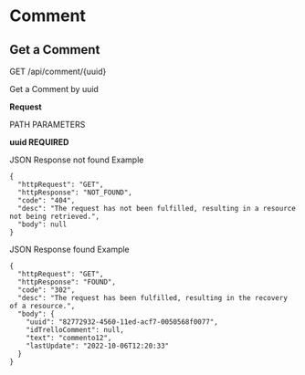 # Comment

## Get a Comment

GET /api/comment/{uuid}

Get a Comment by uuid

**Request**

PATH PARAMETERS

**uuid REQUIRED**


JSON Response not found Example

``` 
{
  "httpRequest": "GET",
  "httpResponse": "NOT_FOUND",
  "code": "404",
  "desc": "The request has not been fulfilled, resulting in a resource not being retrieved.",
  "body": null
}
```


JSON Response found Example

``` 
{
  "httpRequest": "GET",
  "httpResponse": "FOUND",
  "code": "302",
  "desc": "The request has been fulfilled, resulting in the recovery of a resource.",
  "body": {
    "uuid": "82772932-4560-11ed-acf7-0050568f0077",
    "idTrelloComment": null,
    "text": "commento12",
    "lastUpdate": "2022-10-06T12:20:33"
  }
}
``` 
